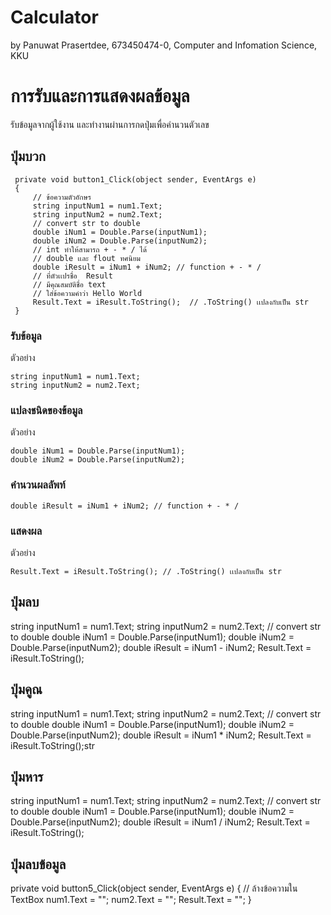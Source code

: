# Calculator

by Panuwat Prasertdee,
673450474-0,
Computer and Infomation Science, KKU

# การรับและการแสดงผลข้อมูล

รับข้อมูลจากผู้ใช้งาน และทำงานผ่านการกดปุ่มเพื่อคำนวนตัวเลข

## ปุ่มบวก

```
 private void button1_Click(object sender, EventArgs e)
 {
     // ข้อความตัวอักษร
     string inputNum1 = num1.Text;
     string inputNum2 = num2.Text;
     // convert str to double 
     double iNum1 = Double.Parse(inputNum1);
     double iNum2 = Double.Parse(inputNum2);
     // int ทำให้สามารถ + - * / ได้
     // double เเละ flout ทศนิยม
     double iResult = iNum1 + iNum2; // function + - * /
     // ที่ตัวเเปรชื่อ  Result
     // มีคุณสมบัติชื่อ text
     // ใส่ข้อความคำว่า Hello World
     Result.Text = iResult.ToString();  // .ToString() เเปลงกับเป็น str
 }
```

### รับข้อมูล

ตัวอย่าง

```
string inputNum1 = num1.Text;
string inputNum2 = num2.Text;
```

### แปลงชนิดของข้อมูล

ตัวอย่าง

```
double iNum1 = Double.Parse(inputNum1);
double iNum2 = Double.Parse(inputNum2);

```

### คำนวนผลลัพท์

```
double iResult = iNum1 + iNum2; // function + - * /
```

### แสดงผล

ตัวอย่าง

```
Result.Text = iResult.ToString(); // .ToString() เเปลงกับเป็น str
```

## ปุ่มลบ
string inputNum1 = num1.Text;
string inputNum2 = num2.Text;
// convert str to double
double iNum1 = Double.Parse(inputNum1);
double iNum2 = Double.Parse(inputNum2);
double iResult = iNum1 - iNum2; 
Result.Text = iResult.ToString();
## ปุ่มคูณ
string inputNum1 = num1.Text;
string inputNum2 = num2.Text;
// convert str to double
double iNum1 = Double.Parse(inputNum1);
double iNum2 = Double.Parse(inputNum2);
double iResult = iNum1 * iNum2; 
Result.Text = iResult.ToString();str
## ปุ่มหาร
string inputNum1 = num1.Text;
string inputNum2 = num2.Text;
// convert str to double
double iNum1 = Double.Parse(inputNum1);
double iNum2 = Double.Parse(inputNum2);
double iResult = iNum1 / iNum2; 
Result.Text = iResult.ToString();
## ปุ่มลบข้อมูล
  private void button5_Click(object sender, EventArgs e)
  {
      // ล้างข้อความใน TextBox
      num1.Text = "";
      num2.Text = "";
      Result.Text = ""; 
  }